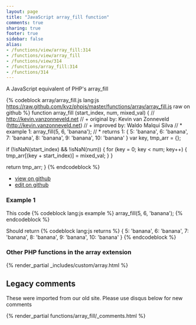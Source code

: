 ```yaml
---
layout: page
title: "JavaScript array_fill function"
comments: true
sharing: true
footer: true
sidebar: false
alias:
- /functions/view/array_fill:314
- /functions/view/array_fill
- /functions/view/314
- /functions/array_fill:314
- /functions/314
---
```

<!-- Generated by Rakefile:build -->
A JavaScript equivalent of PHP's array_fill

{% codeblock array/array_fill.js lang:js https://raw.github.com/kvz/phpjs/master/functions/array/array_fill.js raw on github %}
function array_fill (start_index, num, mixed_val) {
  // http://kevin.vanzonneveld.net
  // +   original by: Kevin van Zonneveld (http://kevin.vanzonneveld.net)
  // +   improved by: Waldo Malqui Silva
  // *     example 1: array_fill(5, 6, 'banana');
  // *     returns 1: { 5: 'banana', 6: 'banana', 7: 'banana', 8: 'banana', 9: 'banana', 10: 'banana' }
  var key, tmp_arr = {};

  if (!isNaN(start_index) && !isNaN(num)) {
    for (key = 0; key < num; key++) {
      tmp_arr[(key + start_index)] = mixed_val;
    }
  }

  return tmp_arr;
}
{% endcodeblock %}

 - [view on github](https://github.com/kvz/phpjs/blob/master/functions/array/array_fill.js)
 - [edit on github](https://github.com/kvz/phpjs/edit/master/functions/array/array_fill.js)

### Example 1
This code
{% codeblock lang:js example %}
array_fill(5, 6, 'banana');
{% endcodeblock %}

Should return
{% codeblock lang:js returns %}
{ 5: 'banana', 6: 'banana', 7: 'banana', 8: 'banana', 9: 'banana', 10: 'banana' }
{% endcodeblock %}


### Other PHP functions in the array extension
{% render_partial _includes/custom/array.html %}
## Legacy comments
These were imported from our old site. Please use disqus below for new comments
<div style="overflow-y: scroll; max-height: 500px;">
{% render_partial functions/array_fill/_comments.html %}
</div>
